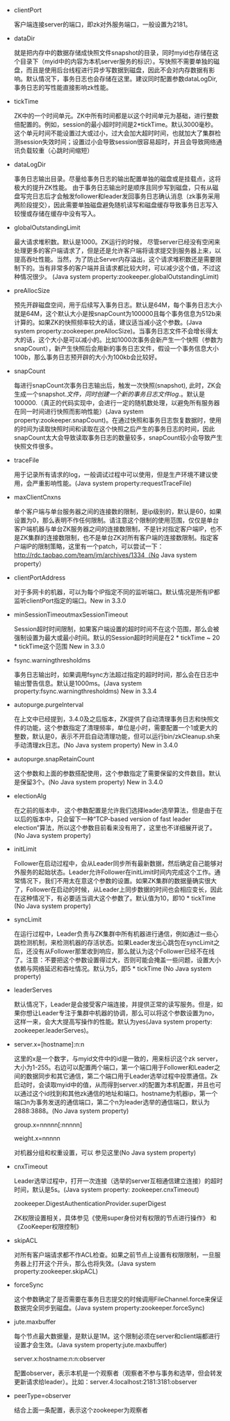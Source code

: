 
* clientPort

    客户端连接server的端口，即zk对外服务端口，一般设置为2181。

* dataDir

    就是把内存中的数据存储成快照文件snapshot的目录，同时myid也存储在这个目录下（myid中的内容为本机server服务的标识）。写快照不需要单独的磁盘，而且是使用后台线程进行异步写数据到磁盘，因此不会对内存数据有影响。默认情况下，事务日志也会存储在这里。建议同时配置参数dataLogDir, 事务日志的写性能直接影响zk性能。

* tickTime

    ZK中的一个时间单元。ZK中所有时间都是以这个时间单元为基础，进行整数倍配置的。例如，session的最小超时时间是2*tickTime。默认3000毫秒。这个单元时间不能设置过大或过小，过大会加大超时时间，也就加大了集群检测session失效时间；设置过小会导致session很容易超时，并且会导致网络通讯负载较重（心跳时间缩短）

* dataLogDir

    事务日志输出目录。尽量给事务日志的输出配置单独的磁盘或是挂载点，这将极大的提升ZK性能。 由于事务日志输出时是顺序且同步写到磁盘，只有从磁盘写完日志后才会触发follower和leader发回事务日志确认消息（zk事务采用两阶段提交），因此需要单独磁盘避免随机读写和磁盘缓存导致事务日志写入较慢或存储在缓存中没有写入。

* globalOutstandingLimit

    最大请求堆积数。默认是1000。ZK运行的时候， 尽管server已经没有空闲来处理更多的客户端请求了，但是还是允许客户端将请求提交到服务器上来，以提高吞吐性能。当然，为了防止Server内存溢出，这个请求堆积数还是需要限制下的。当有非常多的客户端并且请求都比较大时，可以减少这个值，不过这种情况很少。 (Java system property:zookeeper.globalOutstandingLimit)

* preAllocSize

    预先开辟磁盘空间，用于后续写入事务日志。默认是64M，每个事务日志大小就是64M，这个默认大小是按snapCount为100000且每个事务信息为512b来计算的。如果ZK的快照频率较大的话，建议适当减小这个参数。(Java system property:zookeeper.preAllocSize)。当事务日志文件不会增长得太大的话，这个大小是可以减小的。比如1000次事务会新产生一个快照（参数为snapCount），新产生快照后会用新的事务日志文件，假设一个事务信息大小100b，那么事务日志预开辟的大小为100kb会比较好。

* snapCount

    每进行snapCount次事务日志输出后，触发一次快照(snapshot), 此时，ZK会生成一个snapshot.*文件，同时创建一个新的事务日志文件log.*。默认是100000.（真正的代码实现中，会进行一定的随机数处理，以避免所有服务器在同一时间进行快照而影响性能）(Java system property:zookeeper.snapCount)。在通过快照和事务日志恢复数据时，使用的时间为读取快照时间和读取在这个快照之后产生的事务日志的时间，因此snapCount太大会导致读取事务日志的数量较多，snapCount较小会导致产生快照文件很多。

* traceFile

    用于记录所有请求的log，一般调试过程中可以使用，但是生产环境不建议使用，会严重影响性能。(Java system property:requestTraceFile)

* maxClientCnxns

    单个客户端与单台服务器之间的连接数的限制，是ip级别的，默认是60，如果设置为0，那么表明不作任何限制。请注意这个限制的使用范围，仅仅是单台客户端机器与单台ZK服务器之间的连接数限制，不是针对指定客户端IP，也不是ZK集群的连接数限制，也不是单台ZK对所有客户端的连接数限制。指定客户端IP的限制策略，这里有一个patch，可以尝试一下：http://rdc.taobao.com/team/jm/archives/1334（No Java system property）

* clientPortAddress

    对于多网卡的机器，可以为每个IP指定不同的监听端口。默认情况是所有IP都监听clientPort指定的端口。New   in 3.3.0

* minSessionTimeoutmaxSessionTimeout

    Session超时时间限制，如果客户端设置的超时时间不在这个范围，那么会被强制设置为最大或最小时间。默认的Session超时时间是在2 * tickTime ~ 20 * tickTime这个范围 New   in 3.3.0

* fsync.warningthresholdms

    事务日志输出时，如果调用fsync方法超过指定的超时时间，那么会在日志中输出警告信息。默认是1000ms。(Java system property:fsync.warningthresholdms) New in 3.3.4

*   autopurge.purgeInterval

    在上文中已经提到，3.4.0及之后版本，ZK提供了自动清理事务日志和快照文件的功能，这个参数指定了清理频率，单位是小时，需要配置一个1或更大的整数，默认是0，表示不开启自动清理功能，但可以运行bin/zkCleanup.sh来手动清理zk日志。(No Java system property) New in 3.4.0

* autopurge.snapRetainCount

    这个参数和上面的参数搭配使用，这个参数指定了需要保留的文件数目。默认是保留3个。(No Java system property) New in 3.4.0

* electionAlg

    在之前的版本中， 这个参数配置是允许我们选择leader选举算法，但是由于在以后的版本中，只会留下一种“TCP-based version of fast leader   election”算法，所以这个参数目前看来没有用了，这里也不详细展开说了。(No Java system property)

* initLimit

    Follower在启动过程中，会从Leader同步所有最新数据，然后确定自己能够对外服务的起始状态。Leader允许Follower在initLimit时间内完成这个工作。通常情况下，我们不用太在意这个参数的设置。如果ZK集群的数据量确实很大了，Follower在启动的时候，从Leader上同步数据的时间也会相应变长，因此在这种情况下，有必要适当调大这个参数了。默认值为10，即10 * tickTime  (No Java system property)

* syncLimit

    在运行过程中，Leader负责与ZK集群中所有机器进行通信，例如通过一些心跳检测机制，来检测机器的存活状态。如果Leader发出心跳包在syncLimit之后，还没有从Follower那里收到响应，那么就认为这个Follower已经不在线了。注意：不要把这个参数设置得过大，否则可能会掩盖一些问题，设置大小依赖与网络延迟和吞吐情况。默认为5，即5 * tickTime (No Java system   property)

* leaderServes

    默认情况下，Leader是会接受客户端连接，并提供正常的读写服务。但是，如果你想让Leader专注于集群中机器的协调，那么可以将这个参数设置为no，这样一来，会大大提高写操作的性能。默认为yes(Java system property:   zookeeper.leaderServes)。

* server.x=[hostname]:n:n

    这里的x是一个数字，与myid文件中的id是一致的，用来标识这个zk server，大小为1-255。右边可以配置两个端口，第一个端口用于Follower和Leader之间的数据同步和其它通信，第二个端口用于Leader选举过程中投票通信。Zk启动时，会读取myid中的值，从而得到server.x的配置为本机配置，并且也可以通过这个id找到和其他zk通信的地址和端口。hostname为机器ip，第一个端口n为事务发送的通信端口，第二个n为leader选举的通信端口，默认为2888:3888。(No Java system property)

    group.x=nnnnn[:nnnnn]

    weight.x=nnnnn

    对机器分组和权重设置，可以 参见这里(No Java system property)

* cnxTimeout

    Leader选举过程中，打开一次连接（选举的server互相通信建立连接）的超时时间，默认是5s。(Java system property: zookeeper.cnxTimeout)

    zookeeper.DigestAuthenticationProvider.superDigest

    ZK权限设置相关，具体参见《使用super身份对有权限的节点进行操作》 和 《ZooKeeper权限控制》

* skipACL

    对所有客户端请求都不作ACL检查。如果之前节点上设置有权限限制，一旦服务器上打开这个开头，那么也将失效。(Java system property:zookeeper.skipACL)

* forceSync

    这个参数确定了是否需要在事务日志提交的时候调用FileChannel.force来保证数据完全同步到磁盘。(Java system property:zookeeper.forceSync)

* jute.maxbuffer

    每个节点最大数据量，是默认是1M。这个限制必须在server和client端都进行设置才会生效。(Java system property:jute.maxbuffer)

    server.x:hostname:n:n:observer

    配置observer，表示本机是一个观察者（观察者不参与事务和选举，但会转发更新请求给leader）。比如：server.4:localhost:2181:3181:observer

* peerType=observer

    结合上面一条配置，表示这个zookeeper为观察者